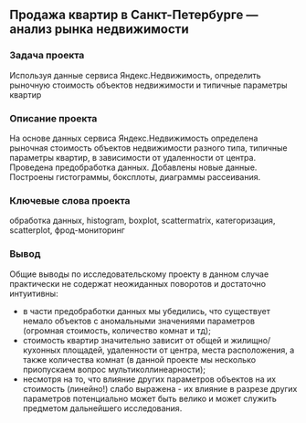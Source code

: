 ## Продажа квартир в Санкт-Петербурге — анализ рынка недвижимости

### Задача проекта
Используя данные сервиса Яндекс.Недвижимость, определить рыночную стоимость объектов недвижимости и типичные параметры квартир

### Описание проекта
На основе данных сервиса Яндекс.Недвижимость определена рыночная стоимость
объектов недвижимости разного типа, типичные параметры квартир, в зависимости от
удаленности от центра. Проведена предобработка данных. Добавлены новые данные.
Построены гистограммы, боксплоты, диаграммы рассеивания.

### Ключевые слова проекта
обработка данных, histogram, boxplot, scattermatrix,
категоризация, scatterplot,  фрод-мониторинг

### Вывод
Общие выводы по исследовательскому проекту в данном случае практически не содержат неожиданных поворотов и достаточно интуитивны:
 * в части предобработки данных мы убедились, что существует немало объектов с аномальными значениями параметров (огромная стоимость, количество комнат и тд);
 * стоимость квартир значительно зависит от общей и жилищно/кухонных площадей, удаленности от центра, места расположения, а также количества комнат (в данной проекте мы несколько приопускаем вопрос мультиколлинеарности);
 * несмотря на то, что влияние других параметров объектов на их стоимость (линейно!) слабо выражена - их влияние в разрезе других параметров потенциально может быть велико и может служить предметом дальнейшего исследования.